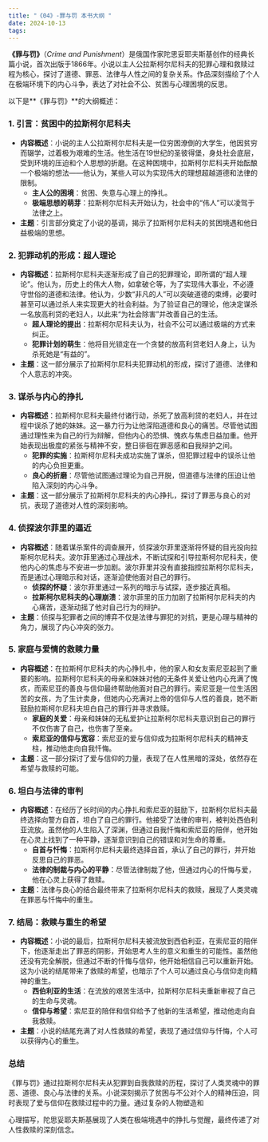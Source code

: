 ```yaml
---
title: "《04》-罪与罚 本书大纲 "
date: 2024-10-13
tags: 
---
```

**《罪与罚》**（*Crime and Punishment*）是俄国作家陀思妥耶夫斯基创作的经典长篇小说，首次出版于1866年。小说以主人公拉斯柯尔尼科夫的犯罪心理和救赎过程为核心，探讨了道德、罪恶、法律与人性之间的复杂关系。作品深刻描绘了个人在极端环境下的内心斗争，表达了对社会不公、贫困与心理困境的反思。

以下是**《罪与罚》**的大纲概述：

### 1. **引言：贫困中的拉斯柯尔尼科夫**
- **内容概述**：小说的主人公拉斯柯尔尼科夫是一位穷困潦倒的大学生，他因贫穷而辍学，过着极为艰难的生活。他生活在19世纪的圣彼得堡，身处社会底层，受到环境的压迫和个人思想的折磨。在这种困境中，拉斯柯尔尼科夫开始酝酿一个极端的想法——他认为，某些人可以为实现伟大的理想超越道德和法律的限制。
  - **主人公的困境**：贫困、失意与心理上的挣扎。
  - **极端思想的萌芽**：拉斯柯尔尼科夫开始认为，社会中的“伟人”可以凌驾于法律之上。
- **主题**：引言部分奠定了小说的基调，揭示了拉斯柯尔尼科夫的贫困境遇和他日益极端的思想。

### 2. **犯罪动机的形成：超人理论**
- **内容概述**：拉斯柯尔尼科夫逐渐形成了自己的犯罪理论，即所谓的“超人理论”。他认为，历史上的伟大人物，如拿破仑等，为了实现伟大事业，不必遵守世俗的道德和法律。他认为，少数“非凡的人”可以突破道德的束缚，必要时甚至可以通过杀人来实现更大的社会利益。为了验证自己的理论，他决定谋杀一名放高利贷的老妇人，以此来“为社会除害”并改善自己的生活。
  - **超人理论的提出**：拉斯柯尔尼科夫认为，社会不公可以通过极端的方式来纠正。
  - **犯罪计划的萌生**：他将目光锁定在一个贪婪的放高利贷老妇人身上，认为杀死她是“有益的”。
- **主题**：这一部分展示了拉斯柯尔尼科夫犯罪动机的形成，探讨了道德、法律和个人意志的冲突。

### 3. **谋杀与内心的挣扎**
- **内容概述**：拉斯柯尔尼科夫最终付诸行动，杀死了放高利贷的老妇人，并在过程中误杀了她的妹妹。这一暴力行为让他深陷道德和良心的痛苦。尽管他试图通过理性来为自己的行为辩解，但他内心的恐惧、愧疚与焦虑日益加重。他开始表现出极度的紧张与精神不安，整日徘徊在罪恶感和自我辩护之间。
  - **犯罪的实施**：拉斯柯尔尼科夫成功实施了谋杀，但犯罪过程中的误杀让他的内心负担更重。
  - **良心的折磨**：尽管他试图通过理论为自己开脱，但道德与法律的压迫让他陷入深刻的内心斗争。
- **主题**：这一部分展示了拉斯柯尔尼科夫的内心挣扎，探讨了罪恶与良心的对抗，表现了道德对人性的深刻影响。

### 4. **侦探波尔菲里的逼近**
- **内容概述**：随着谋杀案件的调查展开，侦探波尔菲里逐渐将怀疑的目光投向拉斯柯尔尼科夫。波尔菲里通过心理战术，不断试探和引导拉斯柯尔尼科夫，使他内心的焦虑与不安进一步加剧。波尔菲里并没有直接指控拉斯柯尔尼科夫，而是通过心理暗示和对话，逐渐迫使他面对自己的罪行。
  - **侦探的怀疑**：波尔菲里通过一系列的暗示与试探，逐步接近真相。
  - **拉斯柯尔尼科夫的心理崩溃**：波尔菲里的压力加剧了拉斯柯尔尼科夫的内心痛苦，逐渐动摇了他对自己行为的辩护。
- **主题**：侦探与犯罪者之间的博弈不仅是法律与罪犯的对抗，更是心理与精神的角力，展现了内心冲突的张力。

### 5. **家庭与爱情的救赎力量**
- **内容概述**：在拉斯柯尔尼科夫的内心挣扎中，他的家人和女友索尼亚起到了重要的影响。拉斯柯尔尼科夫的母亲和妹妹对他的无条件关爱让他内心充满了愧疚，而索尼亚的善良与信仰最终帮助他面对自己的罪行。索尼亚是一位生活困苦的女孩，为了生计卖身，但她内心充满对上帝的信仰与人性的善良，她不断鼓励拉斯柯尔尼科夫坦白自己的罪行并寻求救赎。
  - **家庭的关爱**：母亲和妹妹的无私爱护让拉斯柯尔尼科夫意识到自己的罪行不仅伤害了自己，也伤害了至亲。
  - **索尼亚的信仰与宽容**：索尼亚的爱与信仰成为拉斯柯尔尼科夫的精神支柱，推动他走向自我忏悔。
- **主题**：这一部分探讨了爱与信仰的力量，表现了在人性黑暗的深处，依然存在希望与救赎的可能。

### 6. **坦白与法律的审判**
- **内容概述**：在经历了长时间的内心挣扎和索尼亚的鼓励下，拉斯柯尔尼科夫最终选择向警方自首，坦白了自己的罪行。他接受了法律的审判，被判处西伯利亚流放。虽然他的人生陷入了深渊，但通过自我忏悔和索尼亚的陪伴，他开始在心灵上找到了一种平静，逐渐意识到自己的错误和对生命的尊重。
  - **自首与忏悔**：拉斯柯尔尼科夫最终选择自首，承认了自己的罪行，并开始反思自己的罪恶。
  - **法律的制裁与内心的平静**：尽管法律制裁了他，但通过内心的忏悔与爱，他在心灵上获得了救赎。
- **主题**：法律与良心的结合最终带来了拉斯柯尔尼科夫的救赎，展现了人类灵魂在罪恶与忏悔中的重生。

### 7. **结局：救赎与重生的希望**
- **内容概述**：小说的最后，拉斯柯尔尼科夫被流放到西伯利亚，在索尼亚的陪伴下，他逐渐走出了罪恶的阴影，开始思考人生的意义和重生的可能性。虽然他还没有完全解脱，但通过不断的忏悔与信仰，他开始相信自己可以重新开始。这为小说的结尾带来了救赎的希望，也暗示了个人可以通过良心与信仰走向精神的重生。
  - **西伯利亚的生活**：在流放的艰苦生活中，拉斯柯尔尼科夫重新审视了自己的生命与灵魂。
  - **信仰与希望**：索尼亚的陪伴和信仰给予了他新的生活希望，推动他走向自我救赎。
- **主题**：小说的结尾充满了对人性救赎的希望，表现了通过信仰与忏悔，个人可以获得内心的重生。

### **总结**
《罪与罚》通过拉斯柯尔尼科夫从犯罪到自我救赎的历程，探讨了人类灵魂中的罪恶、道德、良心与法律的关系。小说深刻揭示了贫困与不公对个人的精神压迫，同时表现了爱与信仰在救赎过程中的力量。通过复杂的人物塑造和

心理描写，陀思妥耶夫斯基展现了人类在极端境遇中的挣扎与觉醒，最终传递了对人性救赎的深刻信念。
